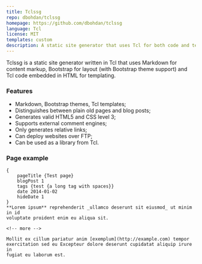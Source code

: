 ```yaml
---
title: Tclssg
repo: dbohdan/tclssg
homepage: https://github.com/dbohdan/tclssg
language: Tcl
license: MIT
templates: custom
description: A static site generator that uses Tcl for both code and templates.
---
```


Tclssg is a static site generator written in Tcl that uses Markdown for content markup, Bootstrap for layout (with Bootstrap theme support) and Tcl code embedded in HTML for templating.

### Features

* Markdown, Bootstrap themes, Tcl templates;
* Distinguishes between plain old pages and blog posts;
* Generates valid HTML5 and CSS level 3;
* Supports external comment engines;
* Only generates relative links;
* Can deploy websites over FTP;
* Can be used as a library from Tcl.

### Page example

    {
        pageTitle {Test page}
        blogPost 1
        tags {test {a long tag with spaces}}
        date 2014-01-02
        hideDate 1
    }
    **Lorem ipsum** reprehenderit _ullamco deserunt sit eiusmod_ ut minim in id
    voluptate proident enim eu aliqua sit.

    <!-- more -->

    Mollit ex cillum pariatur anim [exemplum](http://example.com) tempor
    exercitation sed eu Excepteur dolore deserunt cupidatat aliquip irure in
    fugiat eu laborum est.
